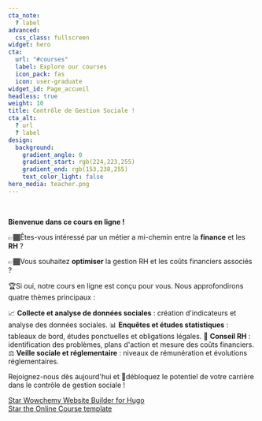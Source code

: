 ```yaml
---
cta_note:
  ? label
advanced:
  css_class: fullscreen
widget: hero
cta:
  url: "#courses"
  label: Explore our courses
  icon_pack: fas
  icon: user-graduate
widget_id: Page_accueil
headless: true
weight: 10
title: Contrôle de Gestion Sociale !
cta_alt:
  ? url
  ? label
design:
  background:
    gradient_angle: 0
    gradient_start: rgb(224,223,255)
    gradient_end: rgb(153,238,255)
    text_color_light: false
hero_media: teacher.png
---
```

<br>

**Bienvenue dans ce cours en ligne !**

👉🏾Êtes-vous intéressé par un métier a mi-chemin entre la **finance** et les **RH** ?

👉🏾Vous souhaitez **optimiser** la gestion RH et les coûts financiers associés ? 

🏆Si oui, notre cours en ligne est conçu pour vous. Nous approfondirons quatre thèmes principaux :

📈 **Collecte et analyse de données sociales** : création d'indicateurs et analyse des données sociales.
📊 **Enquêtes et études statistiques** : tableaux de bord, études ponctuelles et obligations légales.
🔮 **Conseil RH** : identification des problèmes, plans d'action et mesure des coûts financiers.
⚖️ **Veille sociale et réglementaire** : niveaux de rémunération et évolutions réglementaires.

Rejoignez-nous dès aujourd'hui et 🔑débloquez le potentiel de votre carrière dans le contrôle de gestion sociale !

<a class="github-button" href="https://github.com/wowchemy/wowchemy-hugo-themes" data-icon="octicon-star" data-size="large" data-show-count="true" aria-label="Star Wowchemy Website Builder for Hugo">Star Wowchemy Website Builder for Hugo</a><br><a class="github-button" href="https://github.com/wowchemy/starter-hugo-online-course" data-icon="octicon-star" data-size="large" data-show-count="true" aria-label="Star the Online Course template">Star the Online Course template</a><script async defer src="https://buttons.github.io/buttons.js"></script>